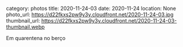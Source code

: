 category: photos 
title: 2020-11-24-03
date: 2020-11-24
location: None
photo_url: https://d22fkxs2pw9y3y.cloudfront.net/2020-11-24-03.jpg
thumbnail_url: https://d22fkxs2pw9y3y.cloudfront.net/2020-11-24-03-thumbnail.webp

Em quarentena no berço 